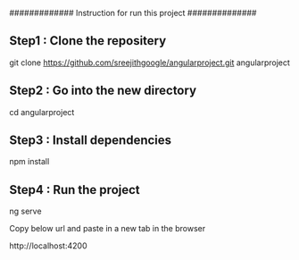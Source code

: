 ############# Instruction for run this project ##############

Step1 : Clone the repositery
----------------------------

git clone https://github.com/sreejithgoogle/angularproject.git  angularproject


Step2 : Go into the new directory
---------------------------------

cd angularproject


Step3 : Install dependencies 
----------------------------

npm install


Step4 : Run the project
-----------------------

ng serve


Copy below url and paste in a new tab in the browser

 http://localhost:4200